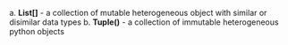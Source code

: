 <!-- markdownlint-disable -->
a. **List[]** - a collection of mutable heterogeneous object with similar or disimilar data types
b. **Tuple()** - a collection of immutable heterogeneous python objects
